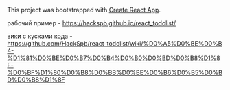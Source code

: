 This project was bootstrapped with [Create React App](https://github.com/facebook/create-react-app).

рабочий пример - https://hackspb.github.io/react_todolist/

вики с кусками кода -
https://github.com/HackSpb/react_todolist/wiki/%D0%A5%D0%BE%D0%B4-%D1%81%D0%BE%D0%B7%D0%B4%D0%B0%D0%BD%D0%B8%D1%8F-%D0%BF%D1%80%D0%B8%D0%BB%D0%BE%D0%B6%D0%B5%D0%BD%D0%B8%D1%8F
